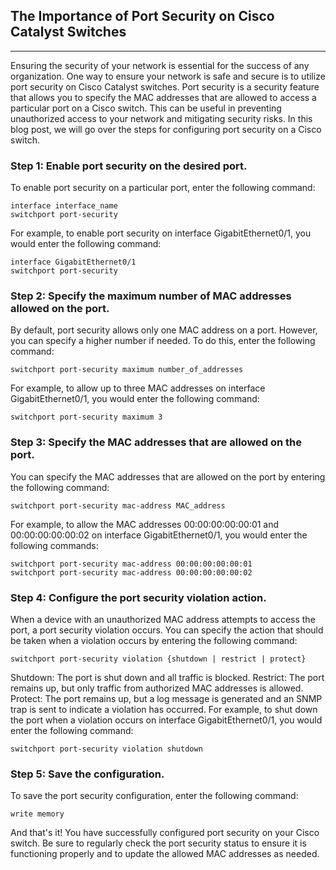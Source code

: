## The Importance of Port Security on Cisco Catalyst Switches

---

Ensuring the security of your network is essential for the success of any organization. One way to ensure your network is safe and secure is to utilize port security on Cisco Catalyst switches.
Port security is a security feature that allows you to specify the MAC addresses that are allowed to access a particular port on a Cisco switch. 
This can be useful in preventing unauthorized access to your network and mitigating security risks. In this blog post, we will go over the steps for configuring port security on a Cisco switch.

### Step 1: Enable port security on the desired port.

To enable port security on a particular port, enter the following command:
```
interface interface_name
switchport port-security
```
For example, to enable port security on interface GigabitEthernet0/1, you would enter the following command:
```
interface GigabitEthernet0/1
switchport port-security
```
### Step 2: Specify the maximum number of MAC addresses allowed on the port.

By default, port security allows only one MAC address on a port. However, you can specify a higher number if needed. To do this, enter the following command:

`switchport port-security maximum number_of_addresses`

For example, to allow up to three MAC addresses on interface GigabitEthernet0/1, you would enter the following command:

`switchport port-security maximum 3`

### Step 3: Specify the MAC addresses that are allowed on the port.

You can specify the MAC addresses that are allowed on the port by entering the following command:

`switchport port-security mac-address MAC_address`

For example, to allow the MAC addresses 00:00:00:00:00:01 and 00:00:00:00:00:02 on interface GigabitEthernet0/1, you would enter the following commands:
```
switchport port-security mac-address 00:00:00:00:00:01
switchport port-security mac-address 00:00:00:00:00:02
```
### Step 4: Configure the port security violation action.

When a device with an unauthorized MAC address attempts to access the port, a port security violation occurs. 
You can specify the action that should be taken when a violation occurs by entering the following command:

`switchport port-security violation {shutdown | restrict | protect}`

Shutdown: The port is shut down and all traffic is blocked.
Restrict: The port remains up, but only traffic from authorized MAC addresses is allowed.
Protect: The port remains up, but a log message is generated and an SNMP trap is sent to indicate a violation has occurred.
For example, to shut down the port when a violation occurs on interface GigabitEthernet0/1, you would enter the following command:

`switchport port-security violation shutdown`

### Step 5: Save the configuration.

To save the port security configuration, enter the following command:

`write memory`

And that's it! You have successfully configured port security on your Cisco switch. 
Be sure to regularly check the port security status to ensure it is functioning properly and to update the allowed MAC addresses as needed.
